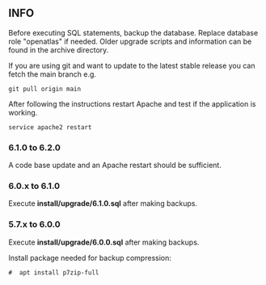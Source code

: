 ## INFO
Before executing SQL statements, backup the database. Replace database role "openatlas" if needed.
Older upgrade scripts and information can be found in the archive directory.

If you are using git and want to update to the latest stable release you can fetch the main branch
e.g.

    git pull origin main

After following the instructions restart Apache and test if the application is working.

    service apache2 restart

### 6.1.0 to 6.2.0
A code base update and an Apache restart should be sufficient.

### 6.0.x to 6.1.0
Execute **install/upgrade/6.1.0.sql** after making backups.

### 5.7.x to 6.0.0
Execute **install/upgrade/6.0.0.sql** after making backups.

Install package needed for backup compression:

    #  apt install p7zip-full
